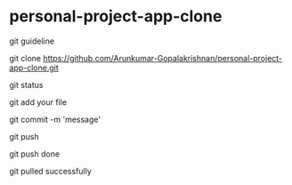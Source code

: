 # personal-project-app-clone

git guideline

git clone https://github.com/Arunkumar-Gopalakrishnan/personal-project-app-clone.git

git status

git add your file

git commit -m 'message'

git push

git push done

git pulled successfully